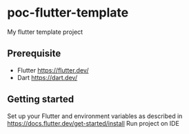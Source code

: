 # poc-flutter-template

My flutter template project


## Prerequisite

* Flutter https://flutter.dev/
* Dart https://dart.dev/

## Getting started

Set up your Flutter and environment variables as described in https://docs.flutter.dev/get-started/install
Run project on IDE
